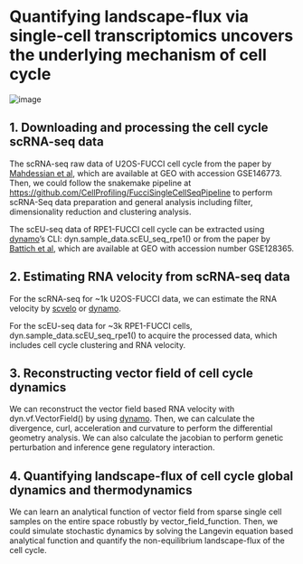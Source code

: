 # Quantifying landscape-flux via single-cell transcriptomics uncovers the underlying mechanism of cell cycle

![image](https://github.com/Zhu-1998/cellcycle/blob/main/Workflow.jpg)
## 1. Downloading and processing the cell cycle scRNA-seq data
The scRNA-seq raw data of U2OS-FUCCI cell cycle from the paper by [Mahdessian et al](https://doi.org/10.1038/s41586-021-03232-9), which are available at GEO with accession GSE146773. Then, we could follow the snakemake pipeline at https://github.com/CellProfiling/FucciSingleCellSeqPipeline to perform scRNA-Seq data preparation and general analysis including filter, dimensionality reduction and clustering analysis.

The scEU-seq data of RPE1-FUCCI cell cycle can be extracted using [dynamo](https://github.com/aristoteleo/dynamo-release)’s CLI: dyn.sample_data.scEU_seq_rpe1() or from the paper by [Battich et al](https://doi.org/10.1126/science.aax3072), which are available at GEO with accession number GSE128365.

## 2. Estimating RNA velocity from scRNA-seq data
For the scRNA-seq for ~1k U2OS-FUCCI data, we can estimate the RNA velocity by [scvelo](https://github.com/theislab/scvelo) or [dynamo](https://github.com/aristoteleo/dynamo-release). 

For the scEU-seq data for ~3k RPE1-FUCCI cells, dyn.sample_data.scEU_seq_rpe1() to acquire the processed data, which includes cell cycle clustering and RNA velocity.

## 3. Reconstructing vector field of cell cycle dynamics
We can reconstruct the vector field based RNA velocity with dyn.vf.VectorField() by using [dynamo](https://github.com/aristoteleo/dynamo-release). Then, we can calculate the divergence, curl, acceleration and curvature to perform the differential geometry analysis. We can also calculate the jacobian to perform genetic perturbation and inference gene regulatory interaction.

## 4. Quantifying landscape-flux of cell cycle global dynamics and thermodynamics
We can learn an analytical function of vector field from sparse single cell samples on the entire space robustly by vector_field_function. Then, we could simulate stochastic dynamics by solving the Langevin equation based analytical function and quantify the non-equilibrium landscape-flux of the cell cycle.



